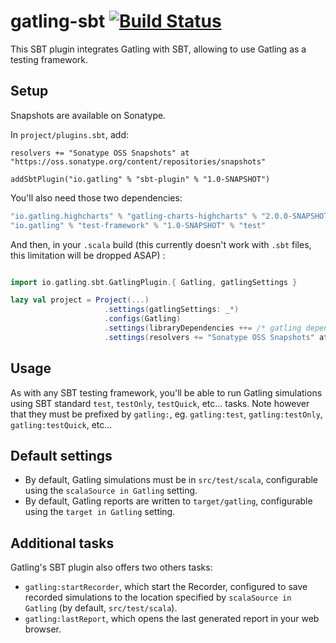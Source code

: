 # gatling-sbt   [![Build Status](https://travis-ci.org/gatling/gatling-sbt.png?branch=master)](https://travis-ci.org/gatling/gatling-sbt)


This SBT plugin integrates Gatling with SBT, allowing to use Gatling as a testing framework.

## Setup 

Snapshots are available on Sonatype.

In `project/plugins.sbt`, add: 

    resolvers += "Sonatype OSS Snapshots" at "https://oss.sonatype.org/content/repositories/snapshots"

    addSbtPlugin("io.gatling" % "sbt-plugin" % "1.0-SNAPSHOT")
    
You'll also need those two dependencies:

```scala
"io.gatling.highcharts" % "gatling-charts-highcharts" % "2.0.0-SNAPSHOT" % "test"
"io.gatling" % "test-framework" % "1.0-SNAPSHOT" % "test"
```

And then, in your `.scala` build (this currently doesn't work with `.sbt` files, this limitation will be dropped ASAP) :

```scala

import io.gatling.sbt.GatlingPlugin.{ Gatling, gatlingSettings }

lazy val project = Project(...)
                     .settings(gatlingSettings: _*)
				     .configs(Gatling)
				     .settings(libraryDependencies ++= /* gatling dependencies */)
				     .settings(resolvers += "Sonatype OSS Snapshots" at "https://oss.sonatype.org/content/repositories/snapshots")

```

## Usage 

As with any SBT testing framework, you'll be able to run Gatling simulations using SBT standard `test`, `testOnly`, `testQuick`, etc... tasks. Note however that they must be prefixed by `gatling:`, eg. `gatling:test`, `gatling:testOnly`, `gatling:testQuick`, etc...

## Default settings 

* By default, Gatling simulations must be in `src/test/scala`, configurable using the `scalaSource in Gatling` setting.
* By default, Gatling reports are written to `target/gatling`, configurable using the `target in Gatling` setting.
 
## Additional tasks

Gatling's SBT plugin also offers two others tasks:

* `gatling:startRecorder`, which start the Recorder, configured to save recorded simulations to the location specified by `scalaSource in Gatling` (by default, `src/test/scala`).
* `gatling:lastReport`, which opens the last generated report in your web browser.
